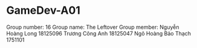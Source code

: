 # GameDev-A01
Group number: 16
Group name: The Leftover
Group member:
Nguyễn Hoàng Long	  18125096
Trương Công Anh		   18125047
Ngô Hoàng Bảo Thạch	1751101
